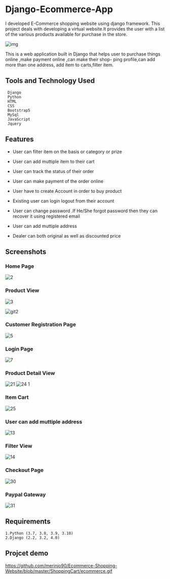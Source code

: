 
# Django-Ecommerce-App

I developed E-Commerce shopping website using django framework.
This project deals with developing a virtual website.It provides the user 
with a list of the various products available for purchase in the store.

![img](https://user-images.githubusercontent.com/83909801/158576368-e5470b54-e260-4eb9-8af0-363e7c794413.jpg )


This is a web application built in Django that helps user to purchase things
 online ,make payment online ,can make their shop- ping profile,can 
 add more than one address, add item to carts,filter item.
 
 
## Tools and Technology Used

     Django
     Python
     HTML
     CSS
     Bootstrap5
     MySql
     JavaScript
     Jquery


## Features

* User can filter item on the basis or category or prize

* User can add muttiple item to their cart

* User can track the status of their order

* User can make payment of the order online

* User have to create Account in order to buy product

* Existing user can login logout from their account

* User can change password .If He/She forgot password then they can recover it
using registered email
   
* User can add muttiple address

* Dealer can both original as well as discounted price


   

## Screenshots

### Home Page

![2](https://user-images.githubusercontent.com/83909801/158791889-7d28e73a-8aa3-43e7-bff2-f7c68efb53a4.png)

### Product View 
![3](https://user-images.githubusercontent.com/83909801/158791946-08486120-1b88-40ea-96da-62c39ab47d42.png)


![git2](https://user-images.githubusercontent.com/83909801/158794236-2c3867d5-7441-42d8-9100-447222694528.png)

### Customer Registration Page

![5](https://user-images.githubusercontent.com/83909801/158791975-b2af0614-5247-40ef-b950-7efa1dd30024.png)

### Login Page

![7](https://user-images.githubusercontent.com/83909801/158792696-5b4975c4-9205-4cd4-9e7b-6ee0385fd1b5.png)


### Product Detail View

![21](https://user-images.githubusercontent.com/83909801/158792912-79bf9aac-64d6-41ee-a28a-8fc0732545dd.png)
![24 1](https://user-images.githubusercontent.com/83909801/158792940-28000836-99b6-40e0-a8bf-0e2069956c8f.png)


### Item Cart

![25](https://user-images.githubusercontent.com/83909801/158792951-c9c05ba4-debd-470f-8a6c-17ce6c10d8b0.png)

### User can add muttiple address

![13](https://user-images.githubusercontent.com/83909801/158792772-a235ae2c-dec8-4372-b236-3556c3c563d5.png)


### Filter View

![14](https://user-images.githubusercontent.com/83909801/158792809-c4c0946b-e001-4764-ad3b-f1d27c624069.png)


### Checkout Page

![30](https://user-images.githubusercontent.com/83909801/158792957-e09b308b-5187-454c-9262-b62e86915752.png)

### Paypal Gateway
![31](https://user-images.githubusercontent.com/83909801/158792972-ebdbfb91-877a-4fad-939a-f3b6263cfea4.png)



## Requirements
    1.Python (3.7, 3.8, 3.9, 3.10)
    2.Django (2.2, 3.2, 4.0)
    
## Projcet demo

https://github.com/merinjo90/Ecommerce-Shopping-Website/blob/master/ShoppingCart/ecommerce.gif




